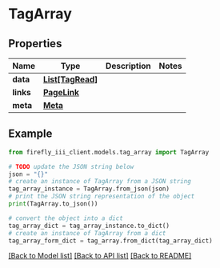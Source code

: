 # TagArray


## Properties

Name | Type | Description | Notes
------------ | ------------- | ------------- | -------------
**data** | [**List[TagRead]**](TagRead.md) |  | 
**links** | [**PageLink**](PageLink.md) |  | 
**meta** | [**Meta**](Meta.md) |  | 

## Example

```python
from firefly_iii_client.models.tag_array import TagArray

# TODO update the JSON string below
json = "{}"
# create an instance of TagArray from a JSON string
tag_array_instance = TagArray.from_json(json)
# print the JSON string representation of the object
print(TagArray.to_json())

# convert the object into a dict
tag_array_dict = tag_array_instance.to_dict()
# create an instance of TagArray from a dict
tag_array_form_dict = tag_array.from_dict(tag_array_dict)
```
[[Back to Model list]](../README.md#documentation-for-models) [[Back to API list]](../README.md#documentation-for-api-endpoints) [[Back to README]](../README.md)


